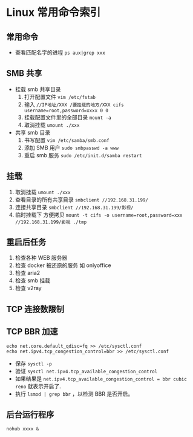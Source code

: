 # Linux 常用命令索引

## 常用命令

- 查看匹配名字的进程 `ps aux|grep xxx`

## SMB 共享

- 挂载 smb 共享目录
  1. 打开配置文件 `vim /etc/fstab`
  2. 输入 `//IP地址/XXX /要挂载的地方/XXX cifs username=root,password=xxxx 0 0`
  3. 挂载配置文件里的全部目录 `mount -a`
  4. 取消挂载 `umount ./xxx`
- 共享 smb 目录
  1. 书写配置 `vim /etc/samba/smb.conf`
  2. 添加 SMB 用户 `sudo smbpasswd -a www`
  3. 重启 smb 服务 `sudo /etc/init.d/samba restart`

## 挂载

1.  取消挂载 `umount ./xxx`
2.  查看目录的所有共享目录 `smbclient //192.168.31.199/`
3.  连接共享目录 `smbclient //192.168.31.199/影视/`
4.  临时挂载下 方便拷贝 `mount -t cifs -o username=root,password=xxx //192.168.31.199/影视 ./tmp`

## 重启后任务

1. 检查各种 WEB 服务器
2. 检查 docker 被还原的服务 如 onlyoffice
3. 检查 aria2
4. 检查 smb 挂载
5. 检查 v2ray

## TCP 连接数限制

## TCP BBR 加速

```
echo net.core.default_qdisc=fq >> /etc/sysctl.conf
echo net.ipv4.tcp_congestion_control=bbr >> /etc/sysctl.conf
```

- 保存 `sysctl -p`
- 验证 `sysctl net.ipv4.tcp_available_congestion_control`
- 如果结果是 `net.ipv4.tcp_available_congestion_control = bbr cubic reno` 就表示开启了.
- 执行 `lsmod | grep bbr` ，以检测 BBR 是否开启。

## 后台运行程序

`nohub xxxx &`
